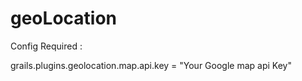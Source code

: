 geoLocation
===========

Config Required :

grails.plugins.geolocation.map.api.key = "Your Google map api Key"